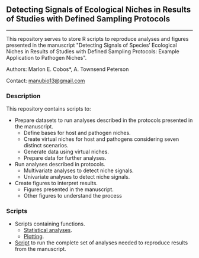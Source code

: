 ## Detecting Signals of Ecological Niches in Results of Studies with Defined Sampling Protocols

<hr>

This repository serves to store R scripts to reproduce analyses and figures presented in the manuscript "Detecting Signals of Species’ Ecological Niches in Results of Studies with Defined Sampling Protocols: Example Application to Pathogen Niches".

Authors: Marlon E. Cobos*, A. Townsend Peterson

Contact: manubio13@gmail.com

### Description

This repository contains scripts to:

- Prepare datasets to run analyses described in the protocols presented in the manuscript. 
  - Define bases for host and pathogen niches.
  - Create virtual niches for host and pathogens considering seven distinct scenarios. 
  - Generate data using virtual niches.
  - Prepare data for further analyses.
- Run analyses described in protocols.
  - Multivariate analyses to detect niche signals.
  - Univariate analyses to detect niche signals.
- Create figures to interpret results.
  - Figures presented in the manuscript.
  - Other figures to understand the process
  
### Scripts

- Scripts containing functions.
  - <a href="https://github.com/marlonecobos/host-pathogen/blob/main/Scripts/niche_signal.R" target="_blank">Statistical analyses</a>. 
  - <a href="https://github.com/marlonecobos/host-pathogen/blob/main/Scripts/plot_niche_signal.R" target="_blank">Plotting</a>.
- <a href="https://github.com/marlonecobos/host-pathogen/blob/main/Scripts/Complete_process.R" target="_blank">Script</a> to run the complete set of analyses needed to reproduce results from the manuscript.
